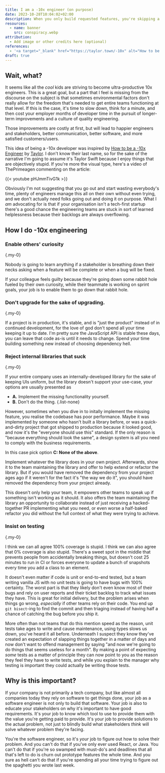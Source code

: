 ```yaml
---
title: I am a -10x engineer (on purpose)
date: 2023-10-28T10:04:02+02:00
description: When you only build requested features, you're skipping a crucial aspect of software engineering.
resources:
  - name: banner
    src: conspiracy.webp
attribution:
  - Add image or other credits here (optional)
references:
  - '<a target="_blank" href="https://taylor.town/-10x" alt="How to be a -10x Engineer">How to be a -10x Engineer</a>'
draft: true
---
```


## Wait, what?

It seems like all the _cool_ kids are striving to become ultra-productive 10x engineers. This is a great goal, but a part that I feel is missing from the discourse on the subject is that sometimes environmental factors don't really allow for the freedom that's needed to get entire teams functioning at that level. If this is the case, it's time to slow down, think for a minute, and then cost your employer months of developer time in the pursuit of longer-term improvements and a culture of quality engineering.

Those improvements are costly at first, but will lead to happier engineers and stakeholders, better communication, better software, and more satisfied customers/users.

This idea of being a -10x developer was inspired by [How to be a -10x Engineer](https://taylor.town/-10x) by [Taylor](https://taylor.town). I don't know their last name, so for the sake of the narrative I'm going to assume it's Taylor Swift because I enjoy things that are objectively stupid. If you're more the visual type, here's a video of ThePrimeagen commenting on the article:

{{< youtube pHJmmTivG1k >}}

Obviously I'm not suggesting that you go out and start wasting everybody's time, plenty of engineers manage this all on their own without even trying, and we don't actually need folks going out and doing it on purpose. What I _am_ advocating for is that if your organisation isn't a tech-first startup there's a good chance the engineering teams are stuck in sort of learned helplessness because their backlogs are always overflowing.

## How I do -10x engineering

### Enable others' curiosity
{.my-0}

Nobody is going to learn anything if a stakeholder is breathing down their necks asking when a feature will be complete or when a bug will be fixed.

If your colleague feels guilty because they're going down some rabbit hole fueled by their own curiosity, while their teammate is working on sprint goals, your job is to enable them to go down that rabbit hole.

### Don't upgrade for the sake of upgrading.
{.my-0}

If a project is in production, it's stable, and is "just the product" instead of in continued development, for the love of god don't spend all your time keeping it up to date. I'm pretty sure the JavaScript API is stable these days, you can leave that code as-is until it needs to change. Spend your time building something new instead of choosing dependency hell.

### Reject internal libraries that suck
{.my-0}

If your entire company uses an internally-developed library for the sake of keeping UIs uniform, but the library doesn't support your use-case, your options are usually presented as

- **A.** Implement the missing functionality yourself.
- **B.** Don't do the thing.
{.list-none}

However, sometimes when you dive in to initally implement the missing feature, you realise the codebase has poor performance. Maybe it was implemented by someone who hasn't built a library before, or was a quick-and-dirty project that got shipped to production because it looked good, and now it's the "everyone should use this" standard. If the only reason is "because everything should look the same", a design system is all you need to comply with the business requirements.

In this case pick option **C: None of the above**.

Implement whatever the library does in your own project. Afterwards, show it to the team maintaining the library and offer to help extend or refactor the library. But if you would have removed the dependency from your project ages ago if it weren't for the fact it's "the way we do it", you should have removed the dependency from your project already.

This doesn't only help your team, it empowers other teams to speak up if something isn't working as it should. It also offers the team maintaining the library an opportunity to collaborate instead of just receiving a hacked-together PR implementing what you need, or even worse a half-baked refactor you did without the full context of what they were trying to achieve.

### Insist on testing
{.my-0}

I think we can all agree 100% coverage is stupid. I think we can also agree that 0% coverage is also stupid. There's a sweet spot in the middle that prevents people from accidentally breaking things, but doesn't cost 25 minutes to run in CI or forces everyone to update a bunch of snapshots every time you add a class to an element. 

It doesn't even matter if code is unit or end-to-end tested, but a team writing vanilla JS with no unit tests is going to have bugs with 100% certainty. The worst part is that they likely don't even know most of their bugs and rely on user reports and their ticket backlog to track what issues they have. This is great for initial delivery, but the problem arises when things go wrong, _especially_ if other teams rely on their code. You end up `git bisect`-ing to find the commit and then triaging instead of having half a chance of catching the bug before you ship it.

More often than not teams that do this mention speed as the reason, unit tests take ages to write and cause maintenance, using types slows us down, you've heard it all before. Underneath I suspect they know they've created an expectation of slapping things together in a matter of days and now don't want to offend management by saying "and now we're going to do things that seems useless for a month". By making a point of expecting _some_ tests as a matter of principle they can now point to you as the reason they feel they have to write tests, and while you explain to the manager why testing is important they could actually be writing those tests.

## Why is this important?

If your company is not primarily a tech company, but like almost all companies today they rely on software to get things done, your job as a software engineer is not only to build that software. Your job is also to educate your stakeholders on why it's important to have good requirements. It's your job to know which tool to use to provide them with the value you're getting paid to provide. It's your job to provide solutions to the actual problem, not just to blindly build what stakeholders _think_ will solve whatever problem they're facing.

You're the software engineer, so it's _your_ job to figure out how to solve their problem. And you can't do that if you've only ever used React, or Java. You can't do that if you're so swamped with must-do's and deadlines that all that's left to do is churn out prototype features the whole time. And you sure as hell can't do that if you're spending all your time trying to figure out the spaghetti you wrote last week.
